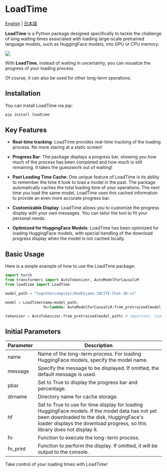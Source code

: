 # LoadTime

[English](https://github.com/riversun/LoadTime/blob/main/README.md) | [&#26085;&#26412;&#35486;](https://github.com/riversun/LoadTime/blob/main/README_ja.md)


**LoadTime** is a Python package designed specifically 
to tackle the challenge of long waiting times associated 
with loading large-scale pretrained language models,
such as HuggingFace models, into GPU or CPU memory. 

<img src="https://riversun.github.io/loadtime/loadtime_std.gif">


With **LoadTime**, instead of waiting in uncertainty, 
you can visualize the progress of your loading process.


Of course, it can also be used for other long-term operations.

## Installation

You can install LoadTime via pip:

```bash
pip install loadtime
```


## Key Features

- **Real-time tracking**: LoadTime provides real-time tracking of the loading process. No more staring at a static screen!


- **Progress Bar**: The package displays a progress bar, showing you how much of the process has been completed and how much is still remaining. It takes the guesswork out of waiting!


- **Past Loading Time Cache**: One unique feature of LoadTime is its ability to remember the time it took to load a model in the past. The package automatically caches the total loading time of your operations. The next time you load the same model, LoadTime uses this cached information to provide an even more accurate progress bar.


- **Customizable Display**: LoadTime allows you to customize the progress display with your own messages. You can tailor the tool to fit your personal needs.


- **Optimized for HuggingFace Models**: LoadTime has been optimized for loading HuggingFace models, with special handling of the download progress display when the model is not cached locally.


## Basic Usage

Here is a simple example of how to use the LoadTime package:

```python
import torch
from transformers import AutoTokenizer, AutoModelForCausalLM
from loadtime import LoadTime

model_path = "togethercomputer/RedPajama-INCITE-Chat-3B-v1"

model = LoadTime(name=model_path,
                 fn=lambda: AutoModelForCausalLM.from_pretrained(model_path, torch_dtype=torch.float16))()

tokenizer = AutoTokenizer.from_pretrained(model_path) # important: load tokenizer after loading model

```


## Initial Parameters

| Parameter | Description |
|-----------|-------------|
| name      | Name of the long-term process. For loading HuggingFace models, specify the model name. |
| message   | Specify the message to be displayed. If omitted, the default message is used. |
| pbar      | Set to True to display the progress bar and percentage. |
| dirname   | Directory name for cache storage. |
| hf        | Set to True to use for time display for loading HuggingFace models. If the model data has not yet been downloaded to the disk, HuggingFace's loader displays the download progress, so this library does not display it. |
| fn        | Function to execute the long-term process. |
| fn_print  | Function to perform the display. If omitted, it will be output to the console. |


Take control of your loading times with LoadTime!


